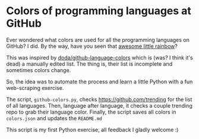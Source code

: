 # Colors of programming languages at GitHub

Ever wondered what colors are used for all the programming languages on GitHub? I did. By the way, have you seen that [awesome little rainbow](https://github.com/ozh/rainbow)?

This was inspired by [doda/github-language-colors](https://github.com/doda/github-language-colors) which is (was? I think it's dead) a manually edited list. The thing is, their list is incomplete and sometimes colors change.

So, the idea was to automate the process and learn a little Python with a fun web-scraping exercise.

The script, `github-colors.py`, checks https://github.com/trending for the list of all languages. Then, language after language, it checks a couple trending repo to grab their language color. Finally, the script saves all colors in `colors.json` and updates the `README.md`

This script is my first Python exercise, all feedback I gladly welcome :)
